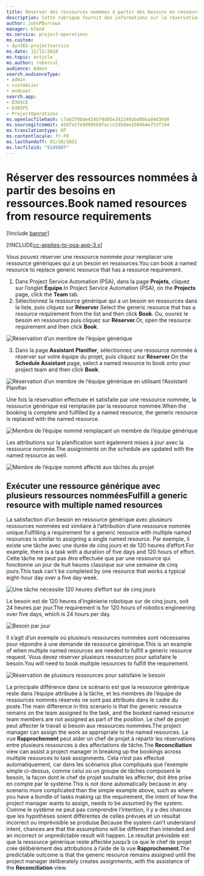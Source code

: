 ```yaml
---
title: Réserver des ressources nommées à partir des besoins en ressources.
description: Cette rubrique fournit des informations sur la réservation des ressources nommées pour un besoin en ressources générique.
author: JohnPBurrows
manager: kfend
ms.service: project-operations
ms.custom:
- dyn365-projectservice
ms.date: 12/11/2018
ms.topic: article
ms.author: ruhercul
audience: Admin
search.audienceType:
- admin
- customizer
- enduser
search.app:
- D365CE
- D365PS
- ProjectOperations
ms.openlocfilehash: c7a6370bde434b74d05e342240abd9bba84d34d8
ms.sourcegitcommit: 418fa1fe9d605b8faccc2d5dee1b04b4e753f194
ms.translationtype: HT
ms.contentlocale: fr-FR
ms.lasthandoff: 02/10/2021
ms.locfileid: "5145087"
---
```

# <a name="book-named-resources-from-resource-requirements"></a><span data-ttu-id="7e6d0-103">Réserver des ressources nommées à partir des besoins en ressources.</span><span class="sxs-lookup"><span data-stu-id="7e6d0-103">Book named resources from resource requirements</span></span>

[!include [banner](../includes/psa-now-project-operations.md)]

[!INCLUDE[cc-applies-to-psa-app-3.x](../includes/cc-applies-to-psa-app-3x.md)]

<span data-ttu-id="7e6d0-104">Vous pouvez réserver une ressource nommée pour remplacer une ressource génériques qui a un besoin en ressources.</span><span class="sxs-lookup"><span data-stu-id="7e6d0-104">You can book a named resource to replace generic resource that has a resource requirement.</span></span>

1. <span data-ttu-id="7e6d0-105">Dans Project Service Automation (PSA), dans la page **Projets**, cliquez sur l’onglet **Équipe**.</span><span class="sxs-lookup"><span data-stu-id="7e6d0-105">In Project Service Automation (PSA), on the **Projects** page, click the **Team** tab.</span></span>
2. <span data-ttu-id="7e6d0-106">Sélectionnez la ressource générique qui a un besoin en ressources dans la liste, puis cliquez sur **Réserver**.</span><span class="sxs-lookup"><span data-stu-id="7e6d0-106">Select the generic resource that has a resource requirement from the list and then click **Book**.</span></span> <span data-ttu-id="7e6d0-107">Ou, ouvrez le besoin en ressources puis cliquez sur **Réserver**.</span><span class="sxs-lookup"><span data-stu-id="7e6d0-107">Or, open the resource requirement and then click **Book**.</span></span>


![Réservation d’un membre de l’équipe générique](media/RM-how-to-14.png)


3. <span data-ttu-id="7e6d0-109">Dans la page **Assistant Planifier**, sélectionnez une ressource nommée à réserver sur votre équipe du projet, puis cliquez sur **Réserver**.</span><span class="sxs-lookup"><span data-stu-id="7e6d0-109">On the **Schedule Assistant** page, select a named resource to book onto your project team and then click **Book**.</span></span>

![Réservation d’un membre de l’équipe générique en utilisant l’Assistant Planifier](media/RM-how-to-15.png)

<span data-ttu-id="7e6d0-111">Une fois la réservation effectuée et satisfaite par une ressource nommée, la ressource générique est remplacée par la ressource nommée.</span><span class="sxs-lookup"><span data-stu-id="7e6d0-111">When the booking is complete and fulfilled by a named resource, the generic resource is replaced with the named resource.</span></span>

![Membre de l’équipe nommé remplaçant un membre de l’équipe générique](media/RM-how-to-16.png)

<span data-ttu-id="7e6d0-113">Les attributions sur la planification sont également mises à jour avec la ressource nommée.</span><span class="sxs-lookup"><span data-stu-id="7e6d0-113">The assignments on the schedule are updated with the named resource as well.</span></span>

![Membre de l’équipe nommé affecté aux tâches du projet](media/RM-how-to-17.png)

## <a name="fulfill-a-generic-resource-with-multiple-named-resources"></a><span data-ttu-id="7e6d0-115">Exécuter une ressource générique avec plusieurs ressources nommées</span><span class="sxs-lookup"><span data-stu-id="7e6d0-115">Fulfill a generic resource with multiple named resources</span></span>
<span data-ttu-id="7e6d0-116">La satisfaction d’un besoin en ressource générique avec plusieurs ressources nommées est similaire à l’attribution d’une ressource nommée unique.</span><span class="sxs-lookup"><span data-stu-id="7e6d0-116">Fulfilling a requirement for a generic resource with multiple named resources is similar to assigning a single named resource.</span></span> <span data-ttu-id="7e6d0-117">Par exemple, il existe une tâche avec une durée de cinq jours et de 120 heures d’effort.</span><span class="sxs-lookup"><span data-stu-id="7e6d0-117">For example, there is a task with a duration of five days and 120 hours of effort.</span></span> <span data-ttu-id="7e6d0-118">Cette tâche ne peut pas être effectuée que par une ressource qui fonctionne un jour de huit heures classique sur une semaine de cinq jours.</span><span class="sxs-lookup"><span data-stu-id="7e6d0-118">This task can't be completed by one resource that works a typical eight-hour day over a five day week.</span></span> 

![Une tâche nécessite 120 heures d’effort sur de cinq jours](media/RM-how-to-21.png)

<span data-ttu-id="7e6d0-120">Le besoin est de 120 heures d’ingénierie robotique sur de cinq jours, soit 24 heures par jour.</span><span class="sxs-lookup"><span data-stu-id="7e6d0-120">The requirement is for 120 hours of robotics engineering over five days, which is 24 hours per day.</span></span>

![Besoin par jour](media/RM-how-to-22.png)

<span data-ttu-id="7e6d0-122">Il s’agit d’un exemple où plusieurs ressources nommées sont nécessaires pour répondre à une demande de ressource générique.</span><span class="sxs-lookup"><span data-stu-id="7e6d0-122">This is an example of when multiple named resources are needed to fulfill a generic resource request.</span></span> <span data-ttu-id="7e6d0-123">Vous devez réserver plusieurs ressources pour satisfaire le besoin.</span><span class="sxs-lookup"><span data-stu-id="7e6d0-123">You will need to book multiple resources to fulfill the requirement.</span></span>

![Réservation de plusieurs ressources pour satisfaire le besoin](media/RM-how-to-23.png)

<span data-ttu-id="7e6d0-125">La principale différence dans ce scénario est que la ressource générique reste dans l’équipe attribuée à la tâche, et les membres de l’équipe de ressources nommés réservés ne sont pas attribués dans le cadre du poste.</span><span class="sxs-lookup"><span data-stu-id="7e6d0-125">The main difference in this scenario is that the generic resource remains on the team assigned to the task, and the booked named resource team members are not assigned as part of the position.</span></span> <span data-ttu-id="7e6d0-126">Le chef de projet peut affecter le travail si besoin aux ressources nommées.</span><span class="sxs-lookup"><span data-stu-id="7e6d0-126">The project manager can assign the work as appropriate to the named resources.</span></span> <span data-ttu-id="7e6d0-127">La vue **Rapprochement** peut aider un chef de projet à répartir les réservations entre plusieurs ressources à des affectations de tâche.</span><span class="sxs-lookup"><span data-stu-id="7e6d0-127">The **Reconciliation** view can assist a project manager in breaking up the bookings across multiple resources to task assignments.</span></span> <span data-ttu-id="7e6d0-128">Cela n’est pas effectué automatiquement, car dans les scénarios plus compliqués que l’exemple simple ci-dessus, comme celui où un groupe de tâches composent le besoin, la façon dont le chef de projet souhaite les affecter, doit être prise en compte par le système.</span><span class="sxs-lookup"><span data-stu-id="7e6d0-128">This is not done automatically because in any scenario more complicated than the simple example above, such as where you have a bundle of tasks making up the requirement, the intent of how the project manager wants to assign, needs to be assumed by the system.</span></span> <span data-ttu-id="7e6d0-129">Comme le système ne peut pas comprendre l’intention, il y a des chances que les hypothèses soient différentes de celles prévues et un résultat incorrect ou imprévisible se produise.</span><span class="sxs-lookup"><span data-stu-id="7e6d0-129">Because the system can't understand intent, chances are that the assumptions will be different than intended and an incorrect or unpredictable result will happen.</span></span> <span data-ttu-id="7e6d0-130">Le résultat prévisible est que la ressource générique reste affectée jusqu’à ce que le chef de projet crée délibérément des attributions à l’aide de la vue **Rapprochement**.</span><span class="sxs-lookup"><span data-stu-id="7e6d0-130">The predictable outcome is that the generic resource remains assigned until the project manager deliberately creates assignments, with the assistance of the **Reconciliation** view.</span></span>


